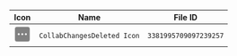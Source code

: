 | Icon | Name | File ID |
| ---  | ---  | ---     |
| ![](CollabChangesDeleted%20Icon.png) | `CollabChangesDeleted Icon` | `3381995709097239257` |
